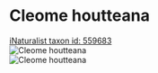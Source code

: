 
Cleome houtteana
================
  
[iNaturalist taxon id: 559683](https://www.inaturalist.org/taxa/559683)  
![Cleome houtteana](https://inaturalist-open-data.s3.amazonaws.com/photos/59435701/medium.jpg)  
![Cleome houtteana](https://inaturalist-open-data.s3.amazonaws.com/photos/59435642/medium.jpg)